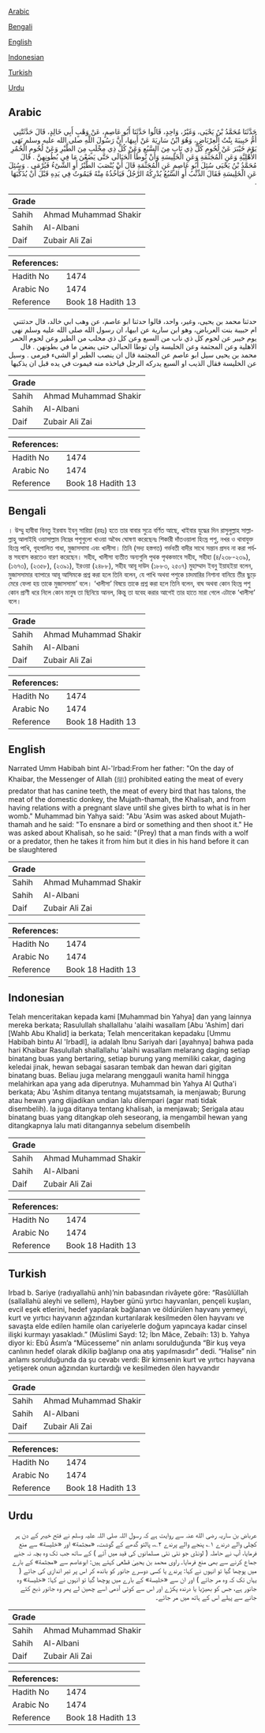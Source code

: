 [Arabic](#arabic)

[Bengali](#bengali)

[English](#english)

[Indonesian](#indonesian)

[Turkish](#turkish)

[Urdu](#urdu)

## Arabic


<div dir="rtl" lang="ar" style={{fontSize:'larger',backgroundColor:'#f8f9fa',padding:20}}>
حَدَّثَنَا مُحَمَّدُ بْنُ يَحْيَى، وَغَيْرُ، وَاحِدٍ، قَالُوا حَدَّثَنَا أَبُو عَاصِمٍ، عَنْ وَهْبٍ أَبِي خَالِدٍ، قَالَ حَدَّثَتْنِي أُمُّ حَبِيبَةَ بِنْتُ الْعِرْبَاضِ، وَهُوَ ابْنُ سَارِيَةَ عَنْ أَبِيهَا، أَنَّ رَسُولَ اللَّهِ صلى الله عليه وسلم نَهَى يَوْمَ خَيْبَرَ عَنْ لُحُومِ كُلِّ ذِي نَابٍ مِنَ السَّبُعِ وَعَنْ كُلِّ ذِي مِخْلَبٍ مِنَ الطَّيْرِ وَعَنْ لُحُومِ الْحُمُرِ الأَهْلِيَّةِ وَعَنِ الْمُجَثَّمَةِ وَعَنِ الْخَلِيسَةِ وَأَنْ تُوطَأَ الْحَبَالَى حَتَّى يَضَعْنَ مَا فِي بُطُونِهِنَّ ‏.‏ قَالَ مُحَمَّدُ بْنُ يَحْيَى سُئِلَ أَبُو عَاصِمٍ عَنِ الْمُجَثَّمَةِ قَالَ أَنْ يُنْصَبَ الطَّيْرُ أَوِ الشَّىْءُ فَيُرْمَى ‏.‏ وَسُئِلَ عَنِ الْخَلِيسَةِ فَقَالَ الذِّئْبُ أَوِ السَّبُعُ يُدْرِكُهُ الرَّجُلُ فَيَأْخُذُهُ مِنْهُ فَيَمُوتُ فِي يَدِهِ قَبْلَ أَنْ يُذَكِّيَهَا ‏.‏
</div>
<div style={{backgroundColor:'#f8f9fa',padding:20, marginBottom: 10}}><table> <thead> <tr> <th>Grade</th> <th></th> </tr> </thead> <tbody> <tr><td>Sahih</td><td>Ahmad Muhammad Shakir</td></tr><tr><td>Sahih</td><td>Al-Albani</td></tr><tr><td>Daif</td><td>Zubair Ali Zai</td></tr></tbody></table><table> <thead> <tr> <th>References:</th> <th></th> </tr> </thead> <tbody><tr><td>Hadith No</td><td>1474</td></tr><tr><td>Arabic No</td><td>1474</td></tr><tr><td>Reference</td><td>Book 18 Hadith 13</td></tr></tbody></table></div>


<div dir="rtl" lang="ar" style={{fontSize:'larger',backgroundColor:'#f8f9fa',padding:20}}>
حدثنا محمد بن يحيى، وغير، واحد، قالوا حدثنا ابو عاصم، عن وهب ابي خالد، قال حدثتني ام حبيبة بنت العرباض، وهو ابن سارية عن ابيها، ان رسول الله صلى الله عليه وسلم نهى يوم خيبر عن لحوم كل ذي ناب من السبع وعن كل ذي مخلب من الطير وعن لحوم الحمر الاهلية وعن المجثمة وعن الخليسة وان توطا الحبالى حتى يضعن ما في بطونهن . قال محمد بن يحيى سيل ابو عاصم عن المجثمة قال ان ينصب الطير او الشىء فيرمى . وسيل عن الخليسة فقال الذيب او السبع يدركه الرجل فياخذه منه فيموت في يده قبل ان يذكيها
</div>
<div style={{backgroundColor:'#f8f9fa',padding:20, marginBottom: 10}}><table> <thead> <tr> <th>Grade</th> <th></th> </tr> </thead> <tbody> <tr><td>Sahih</td><td>Ahmad Muhammad Shakir</td></tr><tr><td>Sahih</td><td>Al-Albani</td></tr><tr><td>Daif</td><td>Zubair Ali Zai</td></tr></tbody></table><table> <thead> <tr> <th>References:</th> <th></th> </tr> </thead> <tbody><tr><td>Hadith No</td><td>1474</td></tr><tr><td>Arabic No</td><td>1474</td></tr><tr><td>Reference</td><td>Book 18 Hadith 13</td></tr></tbody></table></div>

## Bengali


<div dir="ltr" lang="bn" style={{fontSize:'larger',backgroundColor:'#f8f9fa',padding:20}}>
। উম্মু হাবীবা বিনতু ইরবায ইবনু সারিয়া (রহঃ) হতে তার বাবার সুত্রে বর্ণিত আছে, খাইবার যুদ্ধের দিন রাসুলুল্লাহ সাল্লাল্লাহু আলাইহি ওয়াসাল্লাম নিম্নের পশুগুলো খাওয়া অবৈধ ঘোষণা করেছেনঃ শিকারী দাঁতওয়ালা হিংস্র পশু, নখর ও থাবাযুক্ত হিংস্র পাখি, গৃহপালিত গাধা, মুজাসসামা এবং খালীসা। তিনি (সদ্য হস্তগত) গর্ভবতী বাদীর সাথে সন্তান প্রসব না করা পর্যন্ত সহবাস করতেও বারণ করেছেন। সহীহ, খালীসা ব্যতীত অন্যগুলি পৃথক পৃথকভাবে সহীহ, সহীহা (৪/২৩৮-২৩৯), (১৬৭৩), (২৩৫৮), (২৩৯১), ইরওয়া (২৪৮৮), সহীহ আবূ দাউদ (১৮৮৩, ২৫০৭) মুহাম্মাদ ইবনু ইয়াহইয়া বলেন, মুজাসসামার ব্যাপারে আবূ আসিমকে প্রশ্ন করা হলে তিনি বলেন, যে পাখি অথবা পশুকে চাদমারির নিশানা বানিয়ে তীর ছুড়ে মেরে ফেলা হয় তাকে মুজাসসামা’ বলে। ‘খালীসা’ বিষয়ে তাকে প্রশ্ন করা হলে তিনি বলেন, বাঘ অথবা কোন হিংস্র পশু কোন প্রাণী ধরে নিলে কোন মানুষ তা ছিনিয়ে আনল, কিন্তু তা যবেহ করার আগেই তার হাতে মারা গেলে এটাকে ‘খালীসা’ বলে।
</div>
<div style={{backgroundColor:'#f8f9fa',padding:20, marginBottom: 10}}><table> <thead> <tr> <th>Grade</th> <th></th> </tr> </thead> <tbody> <tr><td>Sahih</td><td>Ahmad Muhammad Shakir</td></tr><tr><td>Sahih</td><td>Al-Albani</td></tr><tr><td>Daif</td><td>Zubair Ali Zai</td></tr></tbody></table><table> <thead> <tr> <th>References:</th> <th></th> </tr> </thead> <tbody><tr><td>Hadith No</td><td>1474</td></tr><tr><td>Arabic No</td><td>1474</td></tr><tr><td>Reference</td><td>Book 18 Hadith 13</td></tr></tbody></table></div>

## English


<div dir="ltr" lang="en" style={{fontSize:'larger',backgroundColor:'#f8f9fa',padding:20}}>
Narrated Umm Habibah bint Al-'Irbad:From her father: "On the day of Khaibar, the Messenger of Allah (ﷺ) prohibited eating the meat of every predator that has canine teeth, the meat of every bird that has talons, the meat of the domestic donkey, the Mujath-thamah, the Khalisah, and from having relations with a pregnant slave until she gives birth to what is in her womb." Muhammad bin Yahya said: "Abu 'Asim was asked about Mujath-thamah and he said: "To ensnare a bird or something and then shoot it." He was asked about Khalisah, so he said: "(Prey) that a man finds with a wolf or a predator, then he takes it from him but it dies in his hand before it can be slaughtered
</div>
<div style={{backgroundColor:'#f8f9fa',padding:20, marginBottom: 10}}><table> <thead> <tr> <th>Grade</th> <th></th> </tr> </thead> <tbody> <tr><td>Sahih</td><td>Ahmad Muhammad Shakir</td></tr><tr><td>Sahih</td><td>Al-Albani</td></tr><tr><td>Daif</td><td>Zubair Ali Zai</td></tr></tbody></table><table> <thead> <tr> <th>References:</th> <th></th> </tr> </thead> <tbody><tr><td>Hadith No</td><td>1474</td></tr><tr><td>Arabic No</td><td>1474</td></tr><tr><td>Reference</td><td>Book 18 Hadith 13</td></tr></tbody></table></div>

## Indonesian


<div dir="ltr" lang="id" style={{fontSize:'larger',backgroundColor:'#f8f9fa',padding:20}}>
Telah menceritakan kepada kami [Muhammad bin Yahya] dan yang lainnya mereka berkata; Rasulullah shallallahu 'alaihi wasallam [Abu 'Ashim] dari [Wahb Abu Khalid] ia berkata; Telah menceritakan kepadaku [Ummu Habibah bintu Al 'Irbadl], ia adalah Ibnu Sariyah dari [ayahnya] bahwa pada hari Khaibar Rasulullah shallallahu 'alaihi wasallam melarang daging setiap binatang buas yang bertaring, setiap burung yang memiliki cakar, daging keledai jinak, hewan sebagai sasaran tembak dan hewan dari gigitan binatang buas. Beliau juga melarang menggauli wanita hamil hingga melahirkan apa yang ada diperutnya. Muhammad bin Yahya Al Qutha'i berkata; Abu 'Ashim ditanya tentang mujatstsamah, ia menjawab; Burung atau hewan yang dijadikan undian lalu dilempari (agar mati tidak disembelih). Ia juga ditanya tentang khalisah, ia menjawab; Serigala atau binatang buas yang ditangkap oleh seseorang, ia mengambil hewan yang ditangkapnya lalu mati ditangannya sebelum disembelih
</div>
<div style={{backgroundColor:'#f8f9fa',padding:20, marginBottom: 10}}><table> <thead> <tr> <th>Grade</th> <th></th> </tr> </thead> <tbody> <tr><td>Sahih</td><td>Ahmad Muhammad Shakir</td></tr><tr><td>Sahih</td><td>Al-Albani</td></tr><tr><td>Daif</td><td>Zubair Ali Zai</td></tr></tbody></table><table> <thead> <tr> <th>References:</th> <th></th> </tr> </thead> <tbody><tr><td>Hadith No</td><td>1474</td></tr><tr><td>Arabic No</td><td>1474</td></tr><tr><td>Reference</td><td>Book 18 Hadith 13</td></tr></tbody></table></div>

## Turkish


<div dir="ltr" lang="tr" style={{fontSize:'larger',backgroundColor:'#f8f9fa',padding:20}}>
Irbad b. Sariye (radıyallahü anh)’nin babasından rivâyete göre: “Rasûlüllah (sallallahü aleyhi ve sellem), Hayber günü yırtıcı hayvanları, pençeli kuşları, evcil eşek etlerini, hedef yapılarak bağlanan ve öldürülen hayvanı yemeyi, kurt ve yırtıcı hayvanın ağzından kurtarılarak kesilmeden ölen hayvanı ve savaşta elde edilen hamile olan cariyelerle doğum yapıncaya kadar cinsel ilişki kurmayı yasakladı.” (Müslimi Sayd: 12; İbn Mâce, Zebaih: 13) b. Yahya diyor ki: Ebû Âsım’a “Mücesseme” nin anlamı sorulduğunda “Bir kuş veya canlının hedef olarak dikilip bağlanıp ona atış yapılmasıdır” dedi. “Halise” nin anlamı sorulduğunda da şu cevabı verdi: Bir kimsenin kurt ve yırtıcı hayvana yetişerek onun ağzından kurtardığı ve kesilmeden ölen hayvandır
</div>
<div style={{backgroundColor:'#f8f9fa',padding:20, marginBottom: 10}}><table> <thead> <tr> <th>Grade</th> <th></th> </tr> </thead> <tbody> <tr><td>Sahih</td><td>Ahmad Muhammad Shakir</td></tr><tr><td>Sahih</td><td>Al-Albani</td></tr><tr><td>Daif</td><td>Zubair Ali Zai</td></tr></tbody></table><table> <thead> <tr> <th>References:</th> <th></th> </tr> </thead> <tbody><tr><td>Hadith No</td><td>1474</td></tr><tr><td>Arabic No</td><td>1474</td></tr><tr><td>Reference</td><td>Book 18 Hadith 13</td></tr></tbody></table></div>

## Urdu


<div dir="rtl" lang="ur" style={{fontSize:'larger',backgroundColor:'#f8f9fa',padding:20}}>
عرباض بن ساریہ رضی الله عنہ سے روایت ہے کہ رسول اللہ صلی اللہ علیہ وسلم نے فتح خیبر کے دن ہر کچلی والے درندے ۱؎ پنجے والے پرندے ۲؎، پالتو گدھے کے گوشت، «مجثمة» اور «خليسة» سے منع فرمایا، آپ نے حاملہ ( لونڈی جو نئی نئی مسلمانوں کی قید میں آئے ) کے ساتھ جب تک وہ بچہ نہ جنے جماع کرنے سے بھی منع فرمایا۔ راوی محمد بن یحییٰ قطعی کہتے ہیں: ابوعاصم سے «مجثمة» کے بارے میں پوچھا گیا تو انہوں نے کہا: پرندے یا کسی دوسرے جانور کو باندھ کر اس پر تیر اندازی کی جائے ( یہاں تک کہ وہ مر جائے ) اور ان سے «خليسة» کے بارے میں پوچھا گیا تو انہوں نے کہا: «خليسة» وہ جانور ہے، جس کو بھیڑیا یا درندہ پکڑے اور اس سے کوئی آدمی اسے چھین لے پھر وہ جانور ذبح کئے جانے سے پہلے اس کے ہاتھ میں مر جائے۔
</div>
<div style={{backgroundColor:'#f8f9fa',padding:20, marginBottom: 10}}><table> <thead> <tr> <th>Grade</th> <th></th> </tr> </thead> <tbody> <tr><td>Sahih</td><td>Ahmad Muhammad Shakir</td></tr><tr><td>Sahih</td><td>Al-Albani</td></tr><tr><td>Daif</td><td>Zubair Ali Zai</td></tr></tbody></table><table> <thead> <tr> <th>References:</th> <th></th> </tr> </thead> <tbody><tr><td>Hadith No</td><td>1474</td></tr><tr><td>Arabic No</td><td>1474</td></tr><tr><td>Reference</td><td>Book 18 Hadith 13</td></tr></tbody></table></div>